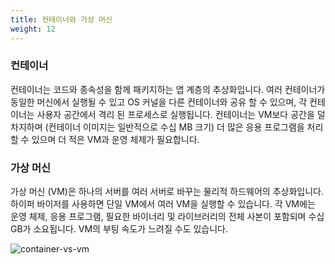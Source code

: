 ```yaml
---
title: 컨테이너와 가상 머신
weight: 12
---
```


### 컨테이너

컨테이너는 코드와 종속성을 함께 패키지하는 앱 계층의 추상화입니다. 여러 컨테이너가 동일한 머신에서 실행될 수 있고 OS 커널을 다른 컨테이너와 공유 할 수 있으며, 각 컨테이너는 사용자 공간에서 격리 된 프로세스로 실행됩니다. 컨테이너는 VM보다 공간을 덜 차지하며 (컨테이너 이미지는 일반적으로 수십 MB 크기) 더 많은 응용 프로그램을 처리 할 수 ​​있으며 더 적은 VM과 운영 체제가 필요합니다.

### 가상 머신

가상 머신 (VM)은 하나의 서버를 여러 서버로 바꾸는 물리적 하드웨어의 추상화입니다. 하이퍼 바이저를 사용하면 단일 VM에서 여러 VM을 실행할 수 있습니다. 각 VM에는 운영 체제, 응용 프로그램, 필요한 바이너리 및 라이브러리의 전체 사본이 포함되며 수십 GB가 소요됩니다. VM의 부팅 속도가 느려질 수도 있습니다.

![container-vs-vm](../images/container-vs-vm.png)
